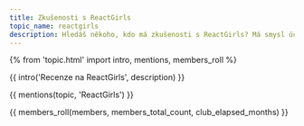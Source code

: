 ```yaml
---
title: Zkušenosti s ReactGirls
topic_name: reactgirls
description: Hledáš někoho, kdo má zkušenosti s ReactGirls? Má smysl účastnit se jejich akademie? Vyplatí se jimi nabízený mentoring?
---
```

{% from 'topic.html' import intro, mentions, members_roll %}

{{ intro('Recenze na ReactGirls', description) }}

{{ mentions(topic, 'ReactGirls') }}

{{ members_roll(members, members_total_count, club_elapsed_months) }}
